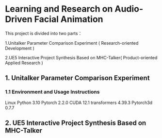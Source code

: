 # Learning and Research on Audio-Driven Facial Animation

This project is divided into two parts：

1.Unitalker Parameter Comparison Experiment ( Research-oriented Development )

2.UE5 Interactive Project Synthesis Based on MHC-Talker( Product-oriented Applied Research )

## 1. Unitalker Parameter Comparison Experiment

### 1.1 Environment and Usage Instructions​

Linux
Python 3.10
Pytorch 2.2.0
CUDA 12.1
transformers 4.39.3
Pytorch3d 0.7.7 

## 2. UE5 Interactive Project Synthesis Based on MHC-Talker


